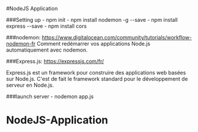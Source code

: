 #NodeJS Application

###Setting up
    - npm init
    - npm install nodemon -g --save
    - npm install express --save
    - npm install cors

###nodemon: https://www.digitalocean.com/community/tutorials/workflow-nodemon-fr
Comment redémarrer vos applications Node.js automatiquement avec nodemon.

###Express.js: https://expressjs.com/fr/
    
Express.js est un framework pour construire des applications web basées sur Node.js. C'est de fait le framework standard pour le développement de serveur en Node.js.


###launch server
    - nodemon app.js
# NodeJS-Application
